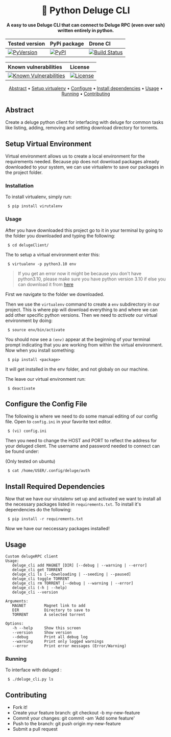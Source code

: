 <h1 align="center">
  🐍 Python Deluge CLI
</h1>

<h4 align="center"> A easy to use Deluge CLI that can connect to Deluge RPC (even over ssh) written entirely in python.</h4>

| Tested version | PyPi package | Drone CI |
|:--------|:------|:------|
| [![PyVersion](https://img.shields.io/badge/python-3.10-blue.svg)](https://www.python.org/downloads/release/python-3100/) | [![PyPI](https://img.shields.io/pypi/v/delugeClient_kevin)](https://pypi.org/project/delugeClient_kevin/) | [![Build Status](https://drone.schleppe.cloud/api/badges/KevinMidboe/delugeClient/status.svg)](https://drone.schleppe.cloud/KevinMidboe/delugeClient)


| Known vulnerabilities | License |
|:--------|:------|
| [![Known Vulnerabilities](https://snyk.io/test/github/kevinmidboe/delugeClient/badge.svg?targetFile=requirements.txt)](https://snyk.io/test/github/kevinmidboe/delugeClient?targetFile=requirements.txt) |[![License](https://img.shields.io/badge/License-MIT-yellow.svg)](LICENSE)


<p align="center">
  <a href="#abstract">Abstract</a> •
  <a href="#setup_virtualenv">Setup virtualenv</a> •
  <a href="#configure">Configure</a> •
  <a href="#installation">Install dependencies</a> •
  <a href="#usage">Usage</a> •
  <a href="#running">Running</a> •
  <a href="#contributing">Contributing</a>
</p>


## <a name="abstract"></a> Abstract
Create a deluge python client for interfacing with deluge for common tasks like listing, adding, removing and setting download directory for torrents. 


## <a name="setup_virtualenv"></a> Setup Virtual Environment
Virtual environment allows us to create a local environment for the requirements needed. Because pip does not download packages already downloaded to your system, we can use virtualenv to save our packages in the project folder.


### <a name="installation"></a> Installation
To install virtualenv, simply run:  

```
 $ pip install virutalenv
```


### Usage
After you have downloaded this project go to it in your terminal by going to the folder you downloaded and typing the following:


```
 $ cd delugeClient/
```

The to setup a virtual environment enter this:

```
 $ virtualenv -p python3.10 env
```

 > If you get an error now it might be because you don't have python3.10, please make sure you have python version 3.10 if else you can download it from [here](https://www.python.org/downloads/)


First we navigate to the folder we downloaded.

Then we use the ```virtualenv``` command to create a ```env``` subdirectory in our project. This is where pip will download everything to and where we can add other specific python versions. Then we need to *activate* our virtual environment by doing:

```
 $ source env/bin/activate
```

You should now see a ```(env)``` appear at the beginning of your terminal prompt indicating that you are working from within the virtual environment. Now when you install something: 

```
 $ pip install <package>
```

It will get installed in the env folder, and not globaly on our machine. 

The leave our virtual environment run: 

```
 $ deactivate
```


## <a name="configure"></a> Configure the Config File

The following is where we need to do some manual editing of our config file. Open to ```config.ini``` in your favorite text editor. 

``` 
 $ (vi) config.ini
```

Then you need to change the HOST and PORT to reflect the address for your deluged client. The username and password needed to connect can be found under:  

(Only tested on ubuntu)
```
 $ cat /home/USER/.config/deluge/auth
```


## <a name="install"></a> Install Required Dependencies
Now that we have our virutalenv set up and activated we want to install all the necessary packages listed in `requirements.txt`. To install it's dependencies do the following:

```
 $ pip install -r requirements.txt
```

Now we have our neccessary packages installed!


## <a name="usage"></a> Usage

```
Custom delugeRPC client
Usage:
   deluge_cli add MAGNET [DIR] [--debug | --warning | --error]
   deluge_cli get TORRENT
   deluge_cli ls [--downloading | --seeding | --paused]
   deluge_cli toggle TORRENT
   deluge_cli rm TORRENT [--debug | --warning | --error]
   deluge_cli (-h | --help)
   deluge_cli --version

Arguments:
   MAGNET        Magnet link to add
   DIR           Directory to save to
   TORRENT       A selected torrent

Options:
   -h --help     Show this screen
   --version     Show version
   --debug       Print all debug log
   --warning     Print only logged warnings
   --error       Print error messages (Error/Warning)
```

### <a name="running"></a> Running
To interface with deluged :

```
 $ ./deluge_cli.py ls
```


## <a name="contributing"></a> Contributing
- Fork it!
- Create your feature branch: git checkout -b my-new-feature
- Commit your changes: git commit -am 'Add some feature'
- Push to the branch: git push origin my-new-feature
- Submit a pull request
